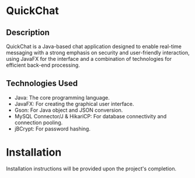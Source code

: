 # QuickChat
## Description
QuickChat is a Java-based chat application designed to enable real-time messaging with a strong emphasis on security and user-friendly interaction, using JavaFX for the interface and a combination of technologies for efficient back-end processing.

## Technologies Used
* Java: The core programming language. 
* JavaFX: For creating the graphical user interface. 
* Gson: For Java object and JSON conversion. 
* MySQL Connector/J & HikariCP: For database connectivity and connection pooling. 
* jBCrypt: For password hashing.

# Installation
Installation instructions will be provided upon the project's completion.